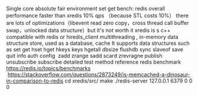 Single core absolute fair environment set get bench: redis overall performance faster than xredis 10%  qps （because STL costs 10%） there are lots of optimizations（libevent read zero copy，cross thread call buffer swap，unlocked data structure）but it's not worth it 
xredis is s c++   compatible with redis or hiredis_client multithreading  , in-memory data structure store, used as a database, cache  It supports data structures such as set get hset hget hkeys keys  hgetall dbsize flushdb sync slaveof save quit info auth config  zadd zrange sadd scard zrevragne publish unsubscribe subscribe  detailed test method reference redis benchmark https://redis.io/topics/benchmarks  https://stackoverflow.com/questions/2873249/is-memcached-a-dinosaur-in-comparison-to-redis 
cd xredis/src/ make ./redis-server 127.0.0.1 6379 0 0 0
